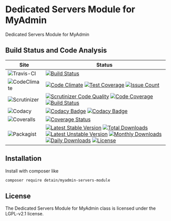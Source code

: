 # Dedicated Servers Module for MyAdmin

Dedicated Servers Module for MyAdmin

## Build Status and Code Analysis

Site          | Status
--------------|---------------------------
![Travis-CI](http://i.is.cc/storage/GYd75qN.png "Travis-CI")     | [![Build Status](https://travis-ci.org/detain/myadmin-servers-module.svg?branch=master)](https://travis-ci.org/detain/myadmin-servers-module)
![CodeClimate](http://i.is.cc/storage/GYlageh.png "CodeClimate")  | [![Code Climate](https://codeclimate.com/github/detain/myadmin-servers-module/badges/gpa.svg)](https://codeclimate.com/github/detain/myadmin-servers-module) [![Test Coverage](https://codeclimate.com/github/detain/myadmin-servers-module/badges/coverage.svg)](https://codeclimate.com/github/detain/myadmin-servers-module/coverage) [![Issue Count](https://codeclimate.com/github/detain/myadmin-servers-module/badges/issue_count.svg)](https://codeclimate.com/github/detain/myadmin-servers-module)
![Scrutinizer](http://i.is.cc/storage/GYeUnux.png "Scrutinizer")   | [![Scrutinizer Code Quality](https://scrutinizer-ci.com/g/myadmin-plugins/servers-module/badges/quality-score.png?b=master)](https://scrutinizer-ci.com/g/myadmin-plugins/servers-module/?branch=master) [![Code Coverage](https://scrutinizer-ci.com/g/myadmin-plugins/servers-module/badges/coverage.png?b=master)](https://scrutinizer-ci.com/g/myadmin-plugins/servers-module/?branch=master) [![Build Status](https://scrutinizer-ci.com/g/myadmin-plugins/servers-module/badges/build.png?b=master)](https://scrutinizer-ci.com/g/myadmin-plugins/servers-module/build-status/master)
![Codacy](http://i.is.cc/storage/GYi66Cx.png "Codacy")        | [![Codacy Badge](https://api.codacy.com/project/badge/Grade/226251fc068f4fd5b4b4ef9a40011d06)](https://www.codacy.com/app/detain/myadmin-servers-module) [![Codacy Badge](https://api.codacy.com/project/badge/Coverage/25fa74eb74c947bf969602fcfe87e349)](https://www.codacy.com/app/detain/myadmin-servers-module?utm_source=github.com&utm_medium=referral&utm_content=detain/myadmin-servers-module&utm_campaign=Badge_Coverage)
![Coveralls](http://i.is.cc/storage/GYjNSim.png "Coveralls")    | [![Coverage Status](https://coveralls.io/repos/github/detain/db_abstraction/badge.svg?branch=master)](https://coveralls.io/github/detain/myadmin-servers-module?branch=master)
![Packagist](http://i.is.cc/storage/GYacBEX.png "Packagist")     | [![Latest Stable Version](https://poser.pugx.org/detain/myadmin-servers-module/version)](https://packagist.org/packages/detain/myadmin-servers-module) [![Total Downloads](https://poser.pugx.org/detain/myadmin-servers-module/downloads)](https://packagist.org/packages/detain/myadmin-servers-module) [![Latest Unstable Version](https://poser.pugx.org/detain/myadmin-servers-module/v/unstable)](//packagist.org/packages/detain/myadmin-servers-module) [![Monthly Downloads](https://poser.pugx.org/detain/myadmin-servers-module/d/monthly)](https://packagist.org/packages/detain/myadmin-servers-module) [![Daily Downloads](https://poser.pugx.org/detain/myadmin-servers-module/d/daily)](https://packagist.org/packages/detain/myadmin-servers-module) [![License](https://poser.pugx.org/detain/myadmin-servers-module/license)](https://packagist.org/packages/detain/myadmin-servers-module)


## Installation

Install with composer like

```sh
composer require detain/myadmin-servers-module
```

## License

The Dedicated Servers Module for MyAdmin class is licensed under the LGPL-v2.1 license.

